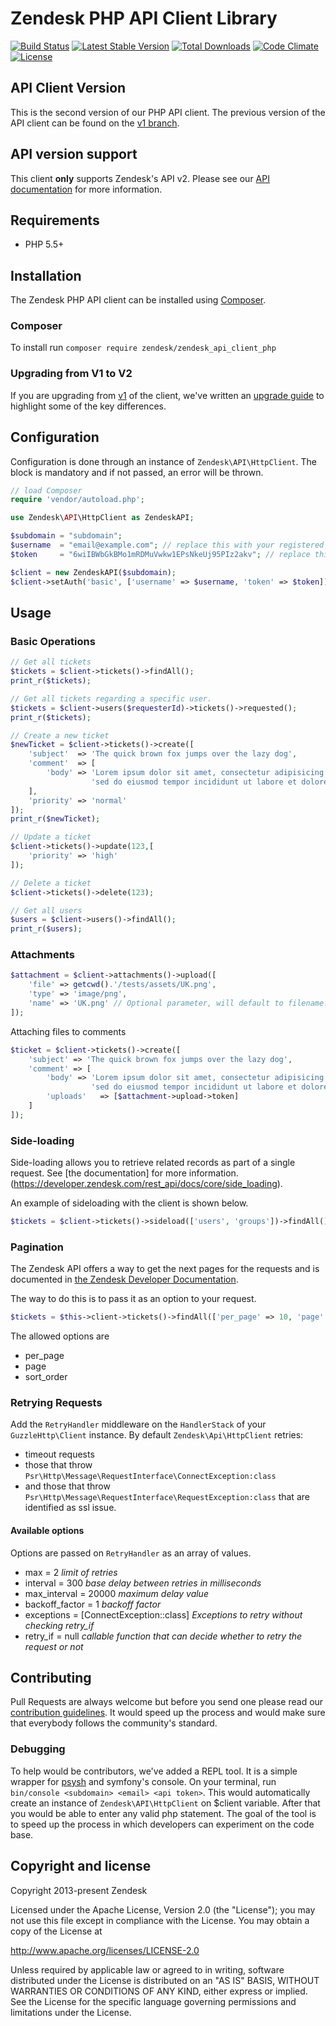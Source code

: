 # Zendesk PHP API Client Library #

[![Build Status](https://travis-ci.org/zendesk/zendesk_api_client_php.svg?branch=master)](https://travis-ci.org/zendesk/zendesk_api_client_php)
[![Latest Stable Version](https://poser.pugx.org/zendesk/zendesk_api_client_php/v/stable)](https://packagist.org/packages/zendesk/zendesk_api_client_php)
[![Total Downloads](https://poser.pugx.org/zendesk/zendesk_api_client_php/downloads)](https://packagist.org/packages/zendesk/zendesk_api_client_php)
[![Code Climate](https://codeclimate.com/github/zendesk/zendesk_api_client_php/badges/gpa.svg)](https://codeclimate.com/github/zendesk/zendesk_api_client_php)
[![License](https://poser.pugx.org/zendesk/zendesk_api_client_php/license)](https://packagist.org/packages/zendesk/zendesk_api_client_php)

## API Client Version

This is the second version of our PHP API client. The previous version of the API client can be found on the [v1 branch](https://github.com/zendesk/zendesk_api_client_php/tree/v1).

## API version support

This client **only** supports Zendesk's API v2.  Please see our [API documentation](http://developer.zendesk.com) for more information.

## Requirements
* PHP 5.5+

## Installation

The Zendesk PHP API client can be installed using [Composer](https://packagist.org/packages/zendesk/zendesk_api_client_php).

### Composer

To install run `composer require zendesk/zendesk_api_client_php`

### Upgrading from V1 to V2
If you are upgrading from [v1](https://github.com/zendesk/zendesk_api_client_php/tree/v1) of the client, we've written an [upgrade guide](https://github.com/zendesk/zendesk_api_client_php/wiki/Upgrading-from-v1-to-v2) to highlight some of the key differences.

## Configuration

Configuration is done through an instance of `Zendesk\API\HttpClient`.
The block is mandatory and if not passed, an error will be thrown.

``` php
// load Composer
require 'vendor/autoload.php';

use Zendesk\API\HttpClient as ZendeskAPI;

$subdomain = "subdomain";
$username  = "email@example.com"; // replace this with your registered email
$token     = "6wiIBWbGkBMo1mRDMuVwkw1EPsNkeUj95PIz2akv"; // replace this with your token

$client = new ZendeskAPI($subdomain);
$client->setAuth('basic', ['username' => $username, 'token' => $token]);
```

## Usage

### Basic Operations

``` php
// Get all tickets
$tickets = $client->tickets()->findAll();
print_r($tickets);

// Get all tickets regarding a specific user.
$tickets = $client->users($requesterId)->tickets()->requested();
print_r($tickets);

// Create a new ticket
$newTicket = $client->tickets()->create([
    'subject'  => 'The quick brown fox jumps over the lazy dog',
    'comment'  => [
        'body' => 'Lorem ipsum dolor sit amet, consectetur adipisicing elit, ' .
                  'sed do eiusmod tempor incididunt ut labore et dolore magna aliqua.'
    ],
    'priority' => 'normal'
]);
print_r($newTicket);

// Update a ticket
$client->tickets()->update(123,[
    'priority' => 'high'
]);

// Delete a ticket
$client->tickets()->delete(123);

// Get all users
$users = $client->users()->findAll();
print_r($users);
```

### Attachments

``` php
$attachment = $client->attachments()->upload([
    'file' => getcwd().'/tests/assets/UK.png',
    'type' => 'image/png',
    'name' => 'UK.png' // Optional parameter, will default to filename.ext
]);
```

Attaching files to comments

``` php
$ticket = $client->tickets()->create([          
    'subject' => 'The quick brown fox jumps over the lazy dog',      
    'comment' => [                              
        'body' => 'Lorem ipsum dolor sit amet, consectetur adipisicing elit, ' .
                  'sed do eiusmod tempor incididunt ut labore et dolore magna aliqua.', 
        'uploads'   => [$attachment->upload->token]                 
    ]                                           
]);
```

### Side-loading

Side-loading allows you to retrieve related records as part of a single request. See [the documentation] for more information. (https://developer.zendesk.com/rest_api/docs/core/side_loading).

An example of sideloading with the client is shown below.

``` php
$tickets = $client->tickets()->sideload(['users', 'groups'])->findAll();
```

### Pagination
The Zendesk API offers a way to get the next pages for the requests and is documented in [the Zendesk Developer Documentation](https://developer.zendesk.com/rest_api/docs/core/introduction#pagination).

The way to do this is to pass it as an option to your request.

``` php
$tickets = $this->client->tickets()->findAll(['per_page' => 10, 'page' => 2]);
```

The allowed options are
* per_page
* page
* sort_order

### Retrying Requests

Add the `RetryHandler` middleware on the `HandlerStack` of your `GuzzleHttp\Client` instance. By default `Zendesk\Api\HttpClient` 
retries: 
* timeout requests
* those that throw `Psr\Http\Message\RequestInterface\ConnectException:class`
* and those that throw `Psr\Http\Message\RequestInterface\RequestException:class` that are identified as ssl issue.

#### Available options
Options are passed on `RetryHandler` as an array of values.

* max = 2 _limit of retries_
* interval = 300 _base delay between retries in milliseconds_
* max_interval = 20000 _maximum delay value_
* backoff_factor = 1 _backoff factor_
* exceptions = [ConnectException::class] _Exceptions to retry without checking retry_if_
* retry_if = null _callable function that can decide whether to retry the request or not_

## Contributing

Pull Requests are always welcome but before you send one please read our [contribution guidelines](#CONTRIBUTING.md). It would
speed up the process and would make sure that everybody follows the community's standard.

### Debugging

To help would be contributors, we've added a REPL tool. It is a simple wrapper for [psysh](http://psysh.org) and symfony's console.
On your terminal, run `bin/console <subdomain> <email> <api token>`. This would automatically create an instance of `Zendesk\API\HttpClient` on $client variable.
After that you would be able to enter any valid php statement. The goal of the tool is to speed up the process in which developers
can experiment on the code base.

## Copyright and license

Copyright 2013-present Zendesk

Licensed under the Apache License, Version 2.0 (the "License"); you may not use this file except in compliance with the License.
You may obtain a copy of the License at

http://www.apache.org/licenses/LICENSE-2.0

Unless required by applicable law or agreed to in writing, software distributed under the License is distributed on an "AS IS" BASIS, WITHOUT WARRANTIES OR CONDITIONS OF ANY KIND, either express or implied. See the License for the specific language governing permissions and limitations under the License.
